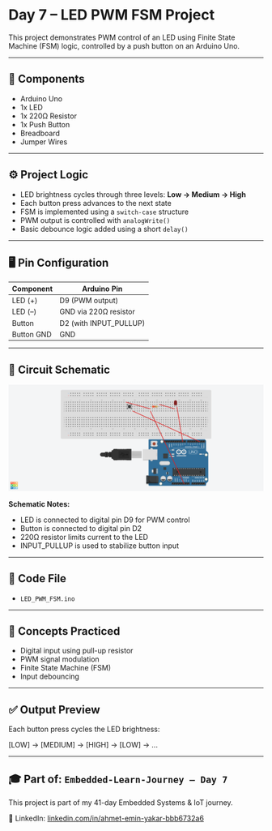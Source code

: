 # Day 7 – LED PWM FSM Project

This project demonstrates PWM control of an LED using Finite State Machine (FSM) logic, controlled by a push button on an Arduino Uno.

---

## 🔧 Components

- Arduino Uno
- 1x LED
- 1x 220Ω Resistor
- 1x Push Button
- Breadboard
- Jumper Wires

---

## ⚙️ Project Logic

- LED brightness cycles through three levels: **Low → Medium → High**
- Each button press advances to the next state
- FSM is implemented using a `switch-case` structure
- PWM output is controlled with `analogWrite()`
- Basic debounce logic added using a short `delay()`

---

## 🖥️ Pin Configuration

| Component | Arduino Pin         |
|-----------|----------------------|
| LED (+)   | D9 (PWM output)      |
| LED (–)   | GND via 220Ω resistor |
| Button    | D2 (with INPUT_PULLUP) |
| Button GND | GND                |

---

## 🔌 Circuit Schematic

![Schematic](schematic.png)

**Schematic Notes:**
- LED is connected to digital pin D9 for PWM control
- Button is connected to digital pin D2
- 220Ω resistor limits current to the LED
- INPUT_PULLUP is used to stabilize button input

---

## 💾 Code File

- `LED_PWM_FSM.ino`

---

## 🧠 Concepts Practiced

- Digital input using pull-up resistor
- PWM signal modulation
- Finite State Machine (FSM)
- Input debouncing

---

## ✅ Output Preview

Each button press cycles the LED brightness:

[LOW] → [MEDIUM] → [HIGH] → [LOW] → ...

---

## 🎓 Part of: `Embedded-Learn-Journey – Day 7`

This project is part of my 41-day Embedded Systems & IoT journey.

🔗 LinkedIn: [linkedin.com/in/ahmet-emin-yakar-bbb6732a6](https://www.linkedin.com/in/ahmet-emin-yakar-bbb6732a6)
